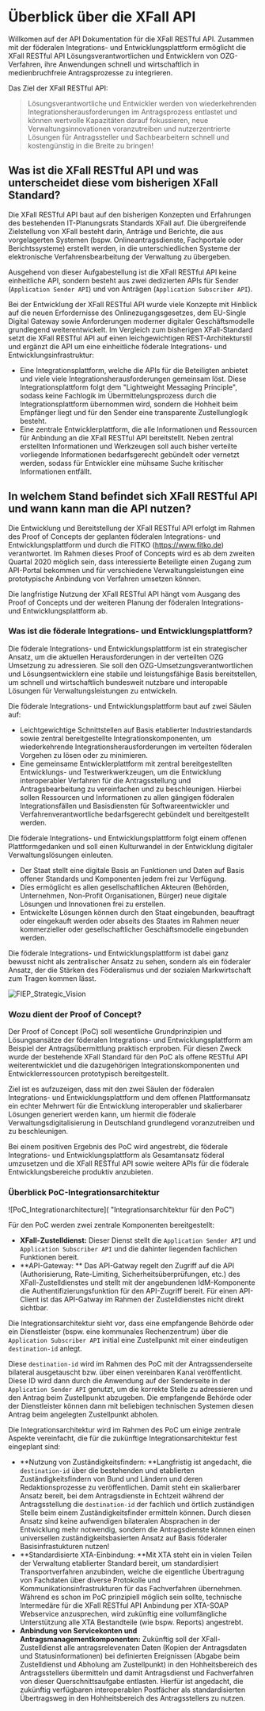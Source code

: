 # Überblick über die XFall API

Willkomen auf der API Dokumentation für die XFall RESTful API. Zusammen mit der föderalen Integrations- und Entwicklungsplattform ermöglicht die XFall RESTful API Lösungsverantwortlichen und Entwicklern von OZG-Verfahren, ihre Anwendungen schnell und wirtschaftlich in medienbruchfreie Antragsprozesse zu integrieren. 

Das Ziel der XFall RESTful API:
> Lösungsverantwortliche und Entwickler werden von wiederkehrenden Integrationsherausforderungen im Antragsprozess entlastet und können wertvolle Kapazitäten darauf fokussieren, neue Verwaltungsinnovationen voranzutreiben und nutzerzentrierte Lösungen für Antragssteller und Sachbearbeitern schnell und kostengünstig in die Breite zu bringen!

## Was ist die XFall RESTful API und was unterscheidet diese vom bisherigen XFall Standard?

Die XFall RESTful API baut auf den bisherigen Konzepten und Erfahrungen des bestehenden IT-Planungsrats Standards XFall auf. Die übergreifende Zielstellung von XFall besteht darin, Anträge und Berichte, die aus vorgelagerten Systemen (bspw. Onlineantragsdienste, Fachportale oder Berichtssysteme) erstellt werden, in die unterschiedlichen Systeme der elektronische Verfahrensbearbeitung der Verwaltung zu übergeben. 

Ausgehend von dieser Aufgabestellung ist die XFall RESTful API keine einheitliche API, sondern besteht aus zwei dedizierten APIs für Sender (`Application Sender API`) und von Anträgen (`Application Subscriber API`).

Bei der Entwicklung der XFall RESTful API wurde viele Konzepte mit Hinblick auf die neuen Erfordernisse des Onlinezugangsgesetzes, dem EU-Single Digital Gateway sowie Anforderungen moderner digitaler Geschäftsmodelle grundlegend weiterentwickelt. Im Vergleich zum bisherigen XFall-Standard setzt die XFall RESTful API auf einen leichgewichtigen REST-Architekturstil und ergänzt die API um eine einheitliche föderale Integrations- und Entwicklungsinfrastruktur:
- Eine Integrationsplattform, welche die APIs für die Beteiligten anbietet und viele viele Integrationsherausforderungen gemeinsam löst. Diese Integrationsplattform folgt dem "Lightweight Messaging Principle", sodass keine Fachlogik im Übermittelungsprozess durch die Integrationsplattform übernommen wird, sondern die Hohheit beim Empfänger liegt und für den Sender eine transparente Zustellunglogik besteht.
- Eine zentrale Entwicklerplattform, die alle Informationen und Ressourcen für Anbindung an die XFall RESTful API bereitstellt. Neben zentral erstellten Informationen und Werkzeugen soll auch bisher verteilte vorliegende Informationen bedarfsgerecht gebündelt oder vernetzt werden, sodass für Entwickler eine mühsame Suche kritischer Informationen entfällt.

## In welchem Stand befindet sich XFall RESTful API und wann kann man die API nutzen?

Die Entwicklung und Bereitstellung der XFall RESTful API erfolgt im Rahmen des Proof of Concepts der geplanten föderalen Integrations- und Entwicklungsplattform und durch die FITKO (https://www.fitko.de) verantwortet. Im Rahmen dieses Proof of Concepts wird es ab dem zweiten Quartal 2020 möglich sein, dass interessierte Beteiligte einen Zugang zum API-Portal bekommen und für verschiedene Verwaltungsleistungen eine prototypische Anbindung von Verfahren umsetzen können. 

Die langfristige Nutzung der XFall RESTful API hängt vom Ausgang des Proof of Concepts und der weiteren Planung der föderalen Integrations- und Entwicklungsplattform ab.

### Was ist die föderale Integrations- und Entwicklungsplattform? 

Die föderale Integrations- und Entwicklungsplattform ist ein strategischer Ansatz, um die aktuellen Herausforderungen in der verteilten OZG Umsetzung zu adressieren. Sie soll den OZG-Umsetzungsverantwortlichen und Lösungsentwicklern eine stabile und leistungsfähige Basis bereitstellen, um schnell und wirtschaftlich bundesweit nutzbare und interopable Lösungen für Verwaltungsleistungen zu entwickeln.

Die föderale Integrations- und Entwicklungsplattform baut auf zwei Säulen auf:
-	Leichtgewichtige Schnittstellen auf Basis etablierter Industriestandards sowie zentral bereitgestellte Integrationskomponenten, um wiederkehrende Integrationsherausforderungen im verteilten föderalen Vorgehen zu lösen oder zu minimieren.
-	Eine gemeinsame Entwicklerplattform mit zentral bereitgestellten Entwicklungs- und Testwerkwerkzeugen, um die Entwicklung interoperabler Verfahren für die Antragsstellung und Antragsbearbeitung zu vereinfachen und zu beschleunigen. Hierbei sollen Ressourcen und Informationen zu allen gängigen föderalen Integrationsfällen und Basisdiensten für Softwareentwickler und Verfahrenverantwortliche bedarfsgerecht gebündelt und bereitgestellt werden.

Die föderale Integrations- und Entwicklungsplattform folgt einem offenen Plattformgedanken und soll einen Kulturwandel in der Entwicklung digitaler Verwaltungslösungen einleuten.
-	Der Staat stellt eine digitale Basis an Funktionen und Daten auf Basis offener Standards und Komponenten jedem frei zur Verfügung. 
-	Dies ermöglicht es allen gesellschaftlichen Akteuren (Behörden, Unternehmen, Non-Profit Organisationen, Bürger) neue digitale Lösungen und Innovationen frei zu erstellen. 
-	Entwickelte Lösungen können durch den Staat eingebunden, beauftragt oder eingekauft werden oder abseits des Staates im Rahmen neuer kommerzieller oder gesellschaftlicher Geschäftsmodelle eingebunden werden.

Die föderale Integrations- und Entwicklungsplattform ist dabei ganz bewusst nicht als zentralischer Ansatz zu sehen, sondern als ein föderaler Ansatz, der die Stärken des Föderalismus und der sozialen Markwirtschaft zum Tragen kommen lässt.

![FIEP_Strategic_Vision](https://raw.githubusercontent.com/fiep-poc/fiep-poc/documentation/assets/images/api_overview/FIEP_strategic_vision.png?token=AOHBJRMFXOHXXYUFKVCPVNC6Q5KM6 "Vision der föderalen Integrations- und Entwicklungsplattform")

### Wozu dient der Proof of Concept?

Der Proof of Concept (PoC) soll wesentliche Grundprinzipien und Lösungsansätze der föderalen Integrations- und Entwicklungsplattform am Beispiel der Antragsübermittlung praktisch erproben. Für diesen Zweck wurde der bestehende XFall Standard für den PoC als offene RESTful API weiterentwicklet und die dazugehörigen Integrationskomponenten und Entwicklerressourcen prototypisch bereitgestellt.

Ziel ist es aufzuzeigen, dass mit den zwei Säulen der föderalen Integrations- und Entwicklungsplattform und dem offenen Plattformansatz ein echter Mehrwert für die Entwicklung interoperabler und skalierbarer Lösungen generiert werden kann, um hiermit die föderale Verwaltungsdigitalisierung in Deutschland grundlegend voranzutreiben und zu beschleunigen.

Bei einem positiven Ergebnis des PoC wird angestrebt, die föderale Integrations- und Entwicklungsplattform als Gesamtansatz föderal umzusetzen und die XFall RESTful API sowie weitere APIs für die föderale Entwicklungsbereiche produktiv anzubieten.

### Überblick PoC-Integrationsarchitektur

![PoC_Integrationarchitecture]( "Integrationsarchitektur für den PoC")

Für den PoC werden zwei zentrale Komponenten bereitgestellt:
- **XFall-Zustelldienst:** Dieser Dienst stellt die `Application Sender API` und `Application Subscriber API` und die dahinter liegenden fachlichen Funktionen bereit.
- **API-Gateway: ** Das API-Gatway regelt den Zugriff auf die API (Authorisierung, Rate-Limiting, Sicherheitsüberprüfungen, etc.) des XFall-Zustelldienstes und stellt mit der angebundenen IdM-Komponente die Authentifizierungsfunktion für den API-Zugriff bereit. Für einen API-Client ist das API-Gatway im Rahmen der Zustelldienstes nicht direkt sichtbar.

Die Integrationsarchitektur sieht vor, dass eine empfangende Behörde oder ein Dienstleister (bspw. eine kommunales Rechenzentrum) über die `Application Subscriber API` initial eine Zustellpunkt mit einer eindeutigen `destination-id` anlegt. 

Diese `destination-id` wird im Rahmen des PoC mit der Antragssenderseite bilateral ausgetauscht bzw. über einen vereinbaren Kanal veröffentlicht. Diese ID wird dann durch die Anwendung auf der Senderseite in der `Application Sender API` genutzt, um die korrekte Stelle zu adressieren und den Antrag beim Zustellpunkt abzugeben. Die empfangende Behörde oder der Dienstleister können dann mit beliebigen technischen Systemen diesen Antrag beim angelegten Zustellpunkt abholen.

Die Integrationsarchitektur wird im Rahmen des PoC um einige zentrale Aspekte vereinfacht, die für die zukünftige Integrationsarchitektur fest eingeplant sind:
- **Nutzung von Zuständigkeitsfindern: **Langfristig ist angedacht, die `destination-id` über die bestehenden und etablierten Zuständigkeitsfindern von Bund und Ländern und deren Redaktionsprozesse zu veröffentlichen. Damit steht ein skalierbarer Ansatz bereit, bei dem Antragsdienste in Echtzeit während der Antragsstellung die `destination-id` der fachlich und örtlich zuständigen Stelle beim einem Zuständigkeitsfinder ermitteln können. Durch diesen Ansatz sind keine aufwendigen bilateralen Absprachen in der Entwicklung mehr notwendig, sondern die Antragsdienste können einen universellen zuständigkeitsbasierten Ansatz auf Basis föderaler Basisinfrastukturen nutzen!
- **Standardisierte XTA-Einbindung: **Mit XTA steht ein in vielen Teilen der Verwaltung etablierter Standard bereit, um standardisiert Transportverfahren anzubinden, welche die eigentliche Übertragung von Fachdaten über diverse Protokolle und Kommunikationsinfrastrukturen für das Fachverfahren übernehmen. Während es schon im PoC prinzipiell möglich sein sollte, technische Intermedäre für die XFall RESTful API Anbindung per XTA-SOAP Webservice anzusprechen, wird zukünftig eine vollumfängliche Unterstützung alle XTA Bestandteile (wie bspw. Reports) angestrebt.
- **Anbindung von Servicekonten und Antragsmanagementkomponenten:** Zukünftig soll der XFall-Zustelldienst alle antragsrelevenaten Daten (Kopien der Antragsdaten und Statusinformationen) bei definierten Ereignissen (Abgabe beim Zustelldienst und Abholung am Zustellpunkt) in den Hohheitsbereich des Antragsstellers übermitteln und damit Antragsdienst und Fachverfahren von dieser Querschnittsaufgabe entlasten. Hierfür ist angedacht, die zukünftig verfügbaren interoperablen Postfächer als standardisierten Übertragsweg in den Hohheitsbereich des Antragsstellers zu nutzen.